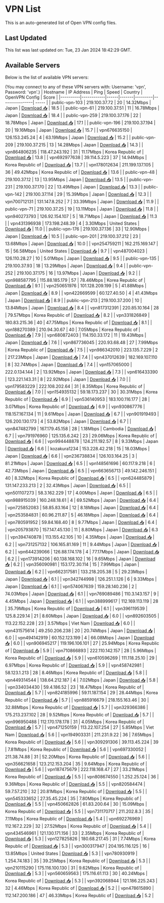 # VPN List

This is an auto-generated list of Open VPN config files.

## Last Updated

This list was last updated on: Tue, 23 Jan 2024 18:42:29 GMT.

## Available Servers

Below is the list of available VPN servers:

(You may connect to any of these VPN servers with: Username: 'vpn', Password: 'vpn'.)
| Hostname | IP Address | Ping | Speed | Country | OpenVPN Config | Score |
|----------|------------|------|-------|---------|----------------| ----- |
| public-vpn-103 | 219.100.37.72 | 20 | 14.32Mbps | Japan | [Download 📥](./configs/server_0_JP.ovpn) | 18.5 |
| public-vpn-61 | 219.100.37.51 | 11 | 16.78Mbps | Japan | [Download 📥](./configs/server_1_JP.ovpn) | 18.4 |
| public-vpn-259 | 219.100.37.176 | 22 | 18.78Mbps | Japan | [Download 📥](./configs/server_2_JP.ovpn) | 17.1 |
| public-vpn-196 | 219.100.37.194 | 20 | 19.16Mbps | Japan | [Download 📥](./configs/server_3_JP.ovpn) | 15.7 |
| vpn676635150 | 126.153.245.24 | 4 | 63.19Mbps | Japan | [Download 📥](./configs/server_4_JP.ovpn) | 15.2 |
| public-vpn-209 | 219.100.37.215 | 13 | 14.28Mbps | Japan | [Download 📥](./configs/server_5_JP.ovpn) | 14.3 |
| vpn864806235 | 118.47.243.192 | 31 | 11.17Mbps | Korea Republic of | [Download 📥](./configs/server_6_KR.ovpn) | 13.8 |
| vpn692977638 | 39.114.5.223 | 37 | 14.94Mbps | Korea Republic of | [Download 📥](./configs/server_7_KR.ovpn) | 13.7 |
| vpn178012634 | 211.199.137.105 | 36 | 49.42Mbps | Korea Republic of | [Download 📥](./configs/server_8_KR.ovpn) | 13.6 |
| public-vpn-48 | 219.100.37.12 | 13 | 13.95Mbps | Japan | [Download 📥](./configs/server_9_JP.ovpn) | 13.5 |
| public-vpn-231 | 219.100.37.170 | 22 | 13.49Mbps | Japan | [Download 📥](./configs/server_10_JP.ovpn) | 13.3 |
| public-vpn-142 | 219.100.37.114 | 29 | 15.39Mbps | Japan | [Download 📥](./configs/server_11_JP.ovpn) | 12.3 |
| vpn700712131 | 131.147.8.252 | 7 | 33.39Mbps | Japan | [Download 📥](./configs/server_12_JP.ovpn) | 11.9 |
| public-vpn-71 | 219.100.37.25 | 19 | 13.11Mbps | Japan | [Download 📥](./configs/server_13_JP.ovpn) | 11.8 |
| vpn940273793 | 126.92.154.107 | 5 | 18.71Mbps | Japan | [Download 📥](./configs/server_14_JP.ovpn) | 11.3 |
| vpn431396938 | 173.198.248.39 | 4 | 3.30Mbps | United States | [Download 📥](./configs/server_15_US.ovpn) | 11.0 |
| public-vpn-176 | 219.100.37.136 | 33 | 12.90Mbps | Japan | [Download 📥](./configs/server_16_JP.ovpn) | 10.5 |
| public-vpn-201 | 219.100.37.212 | 23 | 13.68Mbps | Japan | [Download 📥](./configs/server_17_JP.ovpn) | 10.0 |
| vpn254759211 | 162.215.169.147 | 15 | 56.58Mbps | United States | [Download 📥](./configs/server_18_US.ovpn) | 9.7 |
| vpn487004023 | 126.110.28.27 | 10 | 5.01Mbps | Japan | [Download 📥](./configs/server_19_JP.ovpn) | 9.5 |
| public-vpn-135 | 219.100.37.93 | 18 | 13.29Mbps | Japan | [Download 📥](./configs/server_20_JP.ovpn) | 9.4 |
| public-vpn-252 | 219.100.37.175 | 16 | 13.97Mbps | Japan | [Download 📥](./configs/server_21_JP.ovpn) | 9.2 |
| vpn988587795 | 115.88.185.179 | 57 | 78.46Mbps | Korea Republic of | [Download 📥](./configs/server_22_KR.ovpn) | 9.1 |
| vpn250651976 | 101.128.209.199 | 5 | 41.88Mbps | Japan | [Download 📥](./configs/server_23_JP.ovpn) | 8.9 |
| vpn422669599 | 60.127.40.50 | 4 | 41.43Mbps | Japan | [Download 📥](./configs/server_24_JP.ovpn) | 8.9 |
| public-vpn-213 | 219.100.37.200 | 10 | 13.84Mbps | Japan | [Download 📥](./configs/server_25_JP.ovpn) | 8.4 |
| vpn817312391 | 220.85.10.164 | 28 | 79.57Mbps | Korea Republic of | [Download 📥](./configs/server_26_KR.ovpn) | 8.2 |
| vpn331826849 | 180.83.215.36 | 40 | 47.75Mbps | Korea Republic of | [Download 📥](./configs/server_27_KR.ovpn) | 8.1 |
| vpn188270389 | 210.94.30.67 | 40 | 7.05Mbps | Korea Republic of | [Download 📥](./configs/server_28_KR.ovpn) | 7.9 |
| vpn680872403 | 114.150.33.172 | 11 | 19.43Mbps | Japan | [Download 📥](./configs/server_29_JP.ovpn) | 7.6 |
| vpn867736045 | 220.93.68.48 | 27 | 7.99Mbps | Korea Republic of | [Download 📥](./configs/server_30_KR.ovpn) | 7.5 |
| vpn986342010 | 223.135.7.229 | 2 | 217.23Mbps | Japan | [Download 📥](./configs/server_31_JP.ovpn) | 7.4 |
| vpn437012639 | 182.169.107.110 | 8 | 32.74Mbps | Japan | [Download 📥](./configs/server_32_JP.ovpn) | 7.4 |
| vpn157065000 | 222.0.134.144 | 2 | 13.92Mbps | Japan | [Download 📥](./configs/server_33_JP.ovpn) | 7.3 |
| vpn616433390 | 123.221.143.31 | 8 | 22.92Mbps | Japan | [Download 📥](./configs/server_34_JP.ovpn) | 7.0 |
| vpn179583229 | 222.108.202.64 | 31 | 8.35Mbps | Korea Republic of | [Download 📥](./configs/server_35_KR.ovpn) | 7.0 |
| vpn154935132 | 59.18.173.237 | 30 | 30.31Mbps | Korea Republic of | [Download 📥](./configs/server_36_KR.ovpn) | 6.9 |
| vpn536140953 | 183.100.116.177 | 28 | 3.07Mbps | Korea Republic of | [Download 📥](./configs/server_37_KR.ovpn) | 6.9 |
| vpn930867776 | 118.157.167.134 | 11 | 9.61Mbps | Japan | [Download 📥](./configs/server_38_JP.ovpn) | 6.7 |
| vpn901919493 | 126.200.130.173 | 4 | 53.82Mbps | Japan | [Download 📥](./configs/server_39_JP.ovpn) | 6.7 |
| vpn847482799 | 167.179.45.158 | 28 | 1.18Mbps | Cambodia | [Download 📥](./configs/server_40_KH.ovpn) | 6.7 |
| vpn791976960 | 125.135.6.242 | 23 | 29.06Mbps | Korea Republic of | [Download 📥](./configs/server_41_KR.ovpn) | 6.6 |
| vpn994448878 | 124.211.192.57 | 8 | 9.33Mbps | Japan | [Download 📥](./configs/server_42_JP.ovpn) | 6.6 |
| kozakura1234 | 153.228.42.218 | 15 | 18.03Mbps | Japan | [Download 📥](./configs/server_43_JP.ovpn) | 6.6 |
| vpn236738834 | 126.103.164.25 | 3 | 81.21Mbps | Japan | [Download 📥](./configs/server_44_JP.ovpn) | 6.5 |
| vpn148561696 | 60.117.9.218 | 6 | 42.73Mbps | Japan | [Download 📥](./configs/server_45_JP.ovpn) | 6.5 |
| vpn663656713 | 49.142.246.151 | 40 | 8.32Mbps | Korea Republic of | [Download 📥](./configs/server_46_KR.ovpn) | 6.5 |
| vpn624485879 | 131.147.233.213 | 2 | 32.43Mbps | Japan | [Download 📥](./configs/server_47_JP.ovpn) | 6.5 |
| vpn501107273 | 58.3.162.229 | 17 | 4.00Mbps | Japan | [Download 📥](./configs/server_48_JP.ovpn) | 6.5 |
| vpn988915039 | 160.248.18.61 | 4 | 69.52Mbps | Japan | [Download 📥](./configs/server_49_JP.ovpn) | 6.4 |
| vpn725852083 | 58.85.83.164 | 12 | 8.18Mbps | Japan | [Download 📥](./configs/server_50_JP.ovpn) | 6.4 |
| vpn253584831 | 60.96.211.87 | 5 | 46.18Mbps | Japan | [Download 📥](./configs/server_51_JP.ovpn) | 6.4 |
| vpn780591952 | 59.84.168.40 | 8 | 9.77Mbps | Japan | [Download 📥](./configs/server_52_JP.ovpn) | 6.4 |
| vpn205793870 | 157.147.45.130 | 11 | 8.80Mbps | Japan | [Download 📥](./configs/server_53_JP.ovpn) | 6.3 |
| vpn394740878 | 113.155.42.105 | 10 | 4.35Mbps | Japan | [Download 📥](./configs/server_54_JP.ovpn) | 6.2 |
| vpn731257132 | 106.165.81.169 | 11 | 9.44Mbps | Japan | [Download 📥](./configs/server_55_JP.ovpn) | 6.2 |
| vpn644239066 | 126.88.174.178 | 4 | 77.17Mbps | Japan | [Download 📥](./configs/server_56_JP.ovpn) | 6.2 |
| vpn173914206 | 60.138.168.102 | 16 | 9.65Mbps | Japan | [Download 📥](./configs/server_57_JP.ovpn) | 6.2 |
| vpn356090981 | 153.172.30.114 | 15 | 7.99Mbps | Japan | [Download 📥](./configs/server_58_JP.ovpn) | 6.2 |
| vpn662317581 | 133.218.205.38 | 5 | 29.23Mbps | Japan | [Download 📥](./configs/server_59_JP.ovpn) | 6.1 |
| vpn342744998 | 126.251.1.126 | 6 | 9.33Mbps | Japan | [Download 📥](./configs/server_60_JP.ovpn) | 6.1 |
| vpn574067639 | 159.28.140.236 | 2 | 74.03Mbps | Japan | [Download 📥](./configs/server_61_JP.ovpn) | 6.1 |
| vpn769089486 | 110.3.143.157 | 9 | 4.45Mbps | Japan | [Download 📥](./configs/server_62_JP.ovpn) | 6.1 |
| vpn388999617 | 112.169.113.119 | 28 | 35.79Mbps | Korea Republic of | [Download 📥](./configs/server_63_KR.ovpn) | 6.1 |
| vpn396119539 | 125.8.229.14 | 21 | 8.60Mbps | Japan | [Download 📥](./configs/server_64_JP.ovpn) | 6.0 |
| vpn892603505 | 113.22.152.228 | 23 | 3.57Mbps | Viet Nam | [Download 📥](./configs/server_65_VN.ovpn) | 6.0 |
| vpn431575614 | 49.250.206.238 | 20 | 20.74Mbps | Japan | [Download 📥](./configs/server_66_JP.ovpn) | 6.0 |
| vpn494142919 | 60.152.123.199 | 4 | 66.08Mbps | Japan | [Download 📥](./configs/server_67_JP.ovpn) | 6.0 |
| vpn906945217 | 119.196.106.101 | 27 | 25.94Mbps | Korea Republic of | [Download 📥](./configs/server_68_KR.ovpn) | 5.9 |
| vpn710866893 | 222.110.142.157 | 28 | 5.96Mbps | Korea Republic of | [Download 📥](./configs/server_69_KR.ovpn) | 5.9 |
| vpn610596269 | 111.118.25.10 | 29 | 6.97Mbps | Korea Republic of | [Download 📥](./configs/server_70_KR.ovpn) | 5.9 |
| vpn458742981 | 58.123.1.213 | 28 | 8.46Mbps | Korea Republic of | [Download 📥](./configs/server_71_KR.ovpn) | 5.8 |
| vpn449314544 | 138.64.212.187 | 4 | 7.02Mbps | Japan | [Download 📥](./configs/server_72_JP.ovpn) | 5.8 |
| vpn334034430 | 59.4.186.52 | 23 | 18.47Mbps | Korea Republic of | [Download 📥](./configs/server_73_KR.ovpn) | 5.7 |
| vpn824185996 | 59.11.187.154 | 29 | 28.44Mbps | Korea Republic of | [Download 📥](./configs/server_74_KR.ovpn) | 5.7 |
| vpn885916679 | 218.155.163.46 | 30 | 32.88Mbps | Korea Republic of | [Download 📥](./configs/server_75_KR.ovpn) | 5.7 |
| vpn329366386 | 175.213.237.102 | 28 | 9.52Mbps | Korea Republic of | [Download 📥](./configs/server_76_KR.ovpn) | 5.7 |
| vpn996950488 | 112.170.178.178 | 31 | 4.05Mbps | Korea Republic of | [Download 📥](./configs/server_77_KR.ovpn) | 5.7 |
| vpn471250159 | 113.22.107.254 | 27 | 5.85Mbps | Viet Nam | [Download 📥](./configs/server_78_VN.ovpn) | 5.6 |
| vpn194903331 | 211.231.9.22 | 36 | 7.65Mbps | Korea Republic of | [Download 📥](./configs/server_79_KR.ovpn) | 5.6 |
| vpn309291306 | 39.113.45.224 | 39 | 7.81Mbps | Korea Republic of | [Download 📥](./configs/server_80_KR.ovpn) | 5.6 |
| vpn697330052 | 211.38.74.88 | 31 | 52.20Mbps | Korea Republic of | [Download 📥](./configs/server_81_KR.ovpn) | 5.6 |
| vpn356621658 | 123.212.153.204 | 35 | 9.64Mbps | Korea Republic of | [Download 📥](./configs/server_82_KR.ovpn) | 5.6 |
| vpn187475679 | 222.118.168.47 | 27 | 33.21Mbps | Korea Republic of | [Download 📥](./configs/server_83_KR.ovpn) | 5.5 |
| vpn808674550 | 1.252.25.124 | 36 | 9.36Mbps | Korea Republic of | [Download 📥](./configs/server_84_KR.ovpn) | 5.5 |
| vpn820584474 | 59.7.57.210 | 32 | 20.81Mbps | Korea Republic of | [Download 📥](./configs/server_85_KR.ovpn) | 5.5 |
| vpn545333652 | 27.35.45.224 | 35 | 7.80Mbps | Korea Republic of | [Download 📥](./configs/server_86_KR.ovpn) | 5.5 |
| vpn450662826 | 61.83.200.64 | 30 | 15.09Mbps | Korea Republic of | [Download 📥](./configs/server_87_KR.ovpn) | 5.5 |
| vpn731170717 | 211.202.8.3 | 35 | 7.11Mbps | Korea Republic of | [Download 📥](./configs/server_88_KR.ovpn) | 5.4 |
| vpn692276969 | 112.167.2.229 | 32 | 27.52Mbps | Korea Republic of | [Download 📥](./configs/server_89_KR.ovpn) | 5.4 |
| vpn434546961 | 121.130.171.156 | 33 | 2.35Mbps | Korea Republic of | [Download 📥](./configs/server_90_KR.ovpn) | 5.3 |
| vpn127825826 | 180.68.217.45 | 31 | 7.74Mbps | Korea Republic of | [Download 📥](./configs/server_91_KR.ovpn) | 5.3 |
| vpn300317947 | 204.195.116.125 | 16 | 13.85Mbps | United States | [Download 📥](./configs/server_92_US.ovpn) | 5.3 |
| vpn780930919 | 1.254.74.183 | 35 | 39.25Mbps | Korea Republic of | [Download 📥](./configs/server_93_KR.ovpn) | 5.3 |
| vpn210115290 | 175.116.100.130 | 31 | 9.62Mbps | Korea Republic of | [Download 📥](./configs/server_94_KR.ovpn) | 5.3 |
| vpn560659563 | 175.116.61.113 | 30 | 40.24Mbps | Korea Republic of | [Download 📥](./configs/server_95_KR.ovpn) | 5.3 |
| vpn392068944 | 121.186.225.243 | 32 | 4.46Mbps | Korea Republic of | [Download 📥](./configs/server_96_KR.ovpn) | 5.2 |
| vpn478615890 | 112.147.200.186 | 47 | 46.33Mbps | Korea Republic of | [Download 📥](./configs/server_97_KR.ovpn) | 5.2 |
